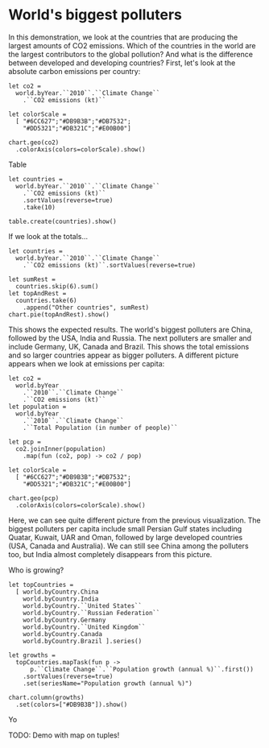 World's biggest polluters
=========================

In this demonstration, we look at the countries that are producing the largest
amounts of CO2 emissions. Which of the countries in the world are the largest
contributors to the global pollution? And what is the difference between
developed and developing countries? First, let's look at the absolute carbon
emissions per country:

    let co2 =
      world.byYear.``2010``.``Climate Change``
        .``CO2 emissions (kt)``

    let colorScale =
      [ "#6CC627";"#DB9B3B";"#DB7532";
        "#DD5321";"#DB321C";"#E00B00"]

    chart.geo(co2)
      .colorAxis(colors=colorScale).show()

Table

    let countries =
      world.byYear.``2010``.``Climate Change``
        .``CO2 emissions (kt)``
        .sortValues(reverse=true)
        .take(10)

    table.create(countries).show()

If we look at the totals...

    let countries =
      world.byYear.``2010``.``Climate Change``
        .``CO2 emissions (kt)``.sortValues(reverse=true)

    let sumRest =
      countries.skip(6).sum()
    let topAndRest =
      countries.take(6)
        .append("Other countries", sumRest)
    chart.pie(topAndRest).show()


This shows the expected results. The world's biggest polluters are China,
followed by the USA, India and Russia. The next polluters are smaller and
include Germany, UK, Canada and Brazil. This shows the total emissions and so
larger countries appear as bigger polluters. A different picture appears when
we look at emissions per capita:

    let co2 =
      world.byYear
        .``2010``.``Climate Change``
        .``CO2 emissions (kt)``
    let population =
      world.byYear
        .``2010``.``Climate Change``
        .``Total Population (in number of people)``

    let pcp =
      co2.joinInner(population)
        .map(fun (co2, pop) -> co2 / pop)

    let colorScale =
      [ "#6CC627";"#DB9B3B";"#DB7532";
        "#DD5321";"#DB321C";"#E00B00"]

    chart.geo(pcp)
      .colorAxis(colors=colorScale).show()

Here, we can see quite different picture from the previous visualization. The
biggest polluters per capita include small Persian Gulf states including Quatar,
Kuwait, UAR and Oman, followed by large developed countries (USA, Canada and
Australia). We can still see China among the polluters too, but India almost
completely disappears from this picture.

Who is growing?

    let topCountries =
      [ world.byCountry.China
        world.byCountry.India
        world.byCountry.``United States``
        world.byCountry.``Russian Federation``
        world.byCountry.Germany
        world.byCountry.``United Kingdom``
        world.byCountry.Canada
        world.byCountry.Brazil ].series()

    let growths =
      topCountries.mapTask(fun p ->
          p.``Climate Change``.``Population growth (annual %)``.first())
        .sortValues(reverse=true)
        .set(seriesName="Population growth (annual %)")

    chart.column(growths)
      .set(colors=["#DB9B3B"]).show()

Yo

TODO: Demo with map on tuples!